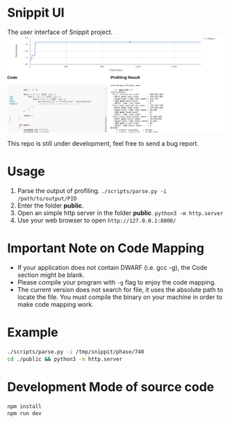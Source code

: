 # Snippit UI
The user interface of Snippit project.
![Image of Snippit](/images/snippit.png?raw=true "Sample Image")

This repo is still under development, feel free to send a bug report.

# Usage
1. Parse the output of profiling. `./scripts/parse.py -i /path/to/output/PID`
2. Enter the folder __public__.
3. Open an simple http server in the folder __public__. `python3 -m http.server`
4. Use your web browser to open `http://127.0.0.1:8000/`

# Important Note on Code Mapping
* If your application does not contain DWARF (i.e. gcc -g), the Code section might be blank.
* Please compile your program with `-g` flag to enjoy the code mapping.
* The current version does not search for file, it uses the absolute path to locate the file.
You must compile the binary on your machine in order to make code mapping work.

# Example
``` bash
./scripts/parse.py -i /tmp/snippit/phase/740
cd ./public && python3 -m http.server
```

# Development Mode of source code
```
npm install
npm run dev
```

